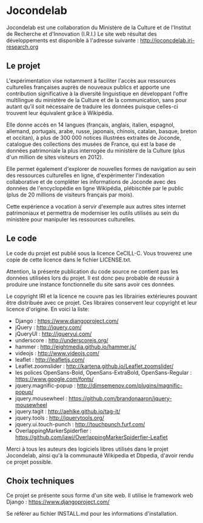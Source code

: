 Jocondelab
==========

Jocondelab est une collaboration du Ministère de la Culture et de l'Institut de Recherche et d'Innovation (I.R.I.)
Le site web résultat des développements est disponible à l'adresse suivante : http://joconcdelab.iri-research.org


Le projet
---------

L'expérimentation vise notamment à faciliter l'accès aux ressources culturelles françaises auprès de nouveaux publics et apporte une contribution significative à la diversité linguistique en développant l'offre multilingue du ministère de la Culture et de la communication, sans pour autant qu’il soit nécessaire de traduire les données puisque celles-ci trouvent leur équivalent grâce à Wikipédia.

Elle donne accès en 14 langues (français, anglais, italien, espagnol, allemand, portugais, arabe, russe, japonais, chinois, catalan, basque, breton et occitan), à plus de 300 000 notices illustrées extraites de Joconde, catalogue des collections des musées de France, qui est la base de données patrimoniale la plus interrogée du ministère de la Culture (plus d'un million de sites visiteurs en 2012).

Elle permet également d'explorer de nouvelles formes de navigation au sein des ressources culturelles en ligne, d'expérimenter l'indexation collaborative et de compléter les informations de Joconde avec des données de l'encyclopédie en ligne Wikipédia, plébiscitée par le public (plus de 20 millions de visiteurs français par mois).

Cette expérience a vocation à servir d'exemple aux autres sites internet patrimoniaux et permettra de moderniser les outils utilisés au sein du ministère pour manipuler les ressources culturelles.

Le code
-------

Le code du projet est publié sous la licence CeCILL-C. Vous trouverez une copie de cette licence dans le fichier LICENSE.txt.

Attention, la présente publication du code source ne contient pas les données utilisées lors du projet. Il est donc peu probable de réussir à produire une instance fonctionnelle du site sans avoir ces données.

Le copyright IRI et la licence ne couvre pas les librairies extérieures pouvant être distribuée avec ce projet.
Ces libraires conservent leur copyright et leur licence d'origine.
En voici la liste:
  - Django : https://www.djangoproject.com/
  - jQuery : http://jquery.com/
  - jQueryUI : http://jqueryui.com/
  - underscore : http://underscorejs.org/
  - hammer : http://eightmedia.github.io/hammer.js/
  - videojs : http://www.videojs.com/
  - leaflet : http://leafletjs.com/
  - Leaflet.zoomslider : http://kartena.github.io/Leaflet.zoomslider/
  - les polices OpenSans-Bold, OpenSans-ExtraBold, OpenSans-Regular : https://www.google.com/fonts/
  - jquery.magnific-popup : http://dimsemenov.com/plugins/magnific-popup/ 
  - jquery.mousewheel : https://github.com/brandonaaron/jquery-mousewheel
  - jquery.tagit : http://aehlke.github.io/tag-it/
  - jquery.tools : http://jquerytools.org/
  - jquery.ui.touch-punch : http://touchpunch.furf.com/
  - OverlappingMarkerSpiderfier : https://github.com/jawj/OverlappingMarkerSpiderfier-Leaflet

Merci à tous les auteurs des logiciels libres utilisés dans le projet Jocondelab, ainsi qu'à la communauté Wikipedia et Dbpedia, d'avoir rendu ce projet possible.

Choix techniques
----------------

Ce projet se présente sous forme d'un site web. Il utilise le framework web Django : https://www.djangoproject.com/

Se référer au fichier INSTALL.md pour les informations d'installation.


